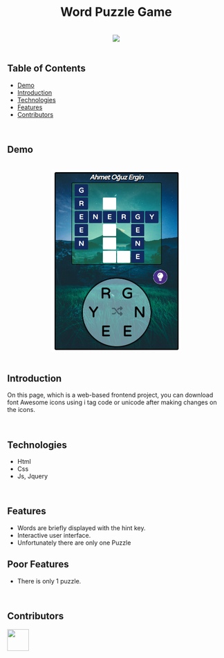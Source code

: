 <h1 align="center">Word Puzzle Game</h1> <br>

<div align="center">
    <img width=150 src="/assets/img/flaticon.ico">
</div>

<br/>

## Table of Contents

- [Demo](#demo)
- [Introduction](#introduction)
- [Technologies](#technologies)
- [Features](#features)
- [Contributors](#contributors)

<br/>

## Demo

<br/>

<div align="center">
    <img width=300 src="/assets/img/demo.png">
</div>

<br/>

## Introduction
On this page, which is a web-based frontend project, you can download font Awesome icons using i tag code or unicode after making changes on the icons.

<br/>

## Technologies

* Html
* Css
* Js, Jquery

<br/>

## Features
* Words are briefly displayed with the hint key.
* Interactive user interface.
* Unfortunately there are only one Puzzle

## Poor Features
* There is only 1 puzzle.

<br/>

## Contributors

<a href="https://github.com/ahmettoguz" target="_blank"><img width=50 height=50 src="https://avatars.githubusercontent.com/u/101711642?v=4"></a>
